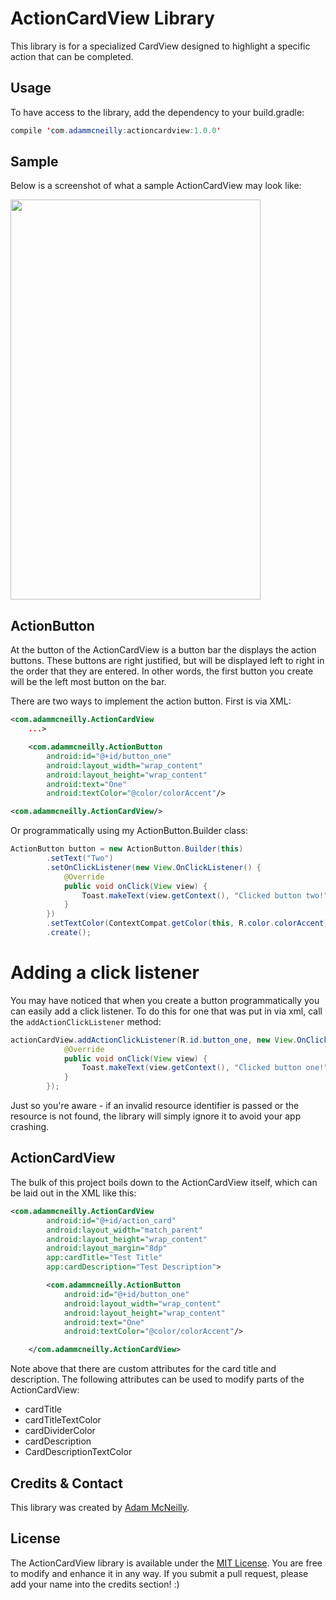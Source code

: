 ActionCardView Library
=============

This library is for a specialized CardView designed to highlight a specific action that can be completed.

Usage
-----

To have access to the library, add the dependency to your build.gradle:

```java
compile 'com.adammcneilly:actioncardview:1.0.0'
```

Sample
------

Below is a screenshot of what a sample ActionCardView may look like:

<img src='http://i.imgur.com/hpxpdr9.jpg' width='400' height='640' />


ActionButton
--------------

At the button of the ActionCardView is a button bar the displays the action buttons. These buttons are right justified, but will be displayed left to right in the order that they are entered. In other words, the first button you create will be the left most button on the bar.

There are two ways to implement the action button. First is via XML:

```xml
<com.adammcneilly.ActionCardView
    ...>

    <com.adammcneilly.ActionButton
        android:id="@+id/button_one"
        android:layout_width="wrap_content"
        android:layout_height="wrap_content"
        android:text="One"
        android:textColor="@color/colorAccent"/>

<com.adammcneilly.ActionCardView/>
```

Or programmatically using my ActionButton.Builder class:

```java
ActionButton button = new ActionButton.Builder(this)
        .setText("Two")
        .setOnClickListener(new View.OnClickListener() {
            @Override
            public void onClick(View view) {
                Toast.makeText(view.getContext(), "Clicked button two!", Toast.LENGTH_SHORT).show();
            }
        })
        .setTextColor(ContextCompat.getColor(this, R.color.colorAccent))
        .create();
````

# Adding a click listener

You may have noticed that when you create a button programmatically you can easily add a click listener. To do this for one that was put in via xml, call the `addActionClickListener` method:

```java
actionCardView.addActionClickListener(R.id.button_one, new View.OnClickListener() {
            @Override
            public void onClick(View view) {
                Toast.makeText(view.getContext(), "Clicked button one!", Toast.LENGTH_SHORT).show();
            }
        });
```

Just so you're aware - if an invalid resource identifier is passed or the resource is not found, the library will simply ignore it to avoid your app crashing.

ActionCardView
--------------

The bulk of this project boils down to the ActionCardView itself, which can be laid out in the XML like this:

```xml
<com.adammcneilly.ActionCardView
        android:id="@+id/action_card"
        android:layout_width="match_parent"
        android:layout_height="wrap_content"
        android:layout_margin="8dp"
        app:cardTitle="Test Title"
        app:cardDescription="Test Description">

        <com.adammcneilly.ActionButton
            android:id="@+id/button_one"
            android:layout_width="wrap_content"
            android:layout_height="wrap_content"
            android:text="One"
            android:textColor="@color/colorAccent"/>

    </com.adammcneilly.ActionCardView>
```

Note above that there are custom attributes for the card title and description. The following attributes can be used to modify parts of the ActionCardView:

 * cardTitle
 * cardTitleTextColor
 * cardDividerColor
 * cardDescription
 * CardDescriptionTextColor

Credits & Contact
-----------------

This library was created by [Adam McNeilly](http://adammcneilly.com).

License
-------

The ActionCardView library is available under the [MIT License](https://opensource.org/licenses/MIT). You are free to modify and enhance it in any way. If you submit a pull request, please add your name into the credits section! :)
